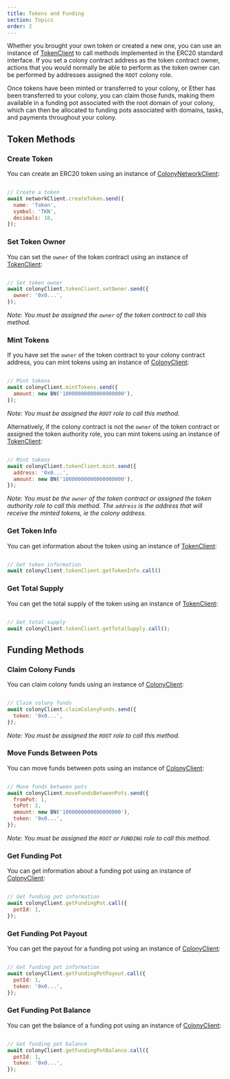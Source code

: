 ```yaml
---
title: Tokens and Funding
section: Topics
order: 2
---
```


Whether you brought your own token or created a new one, you can use an instance of [TokenClient](/colonyJS/api-tokenclient/) to call methods implemented in the ERC20 standard interface. If you set a colony contract address as the token contract owner, actions that you would normally be able to perform as the token owner can be performed by addresses assigned the `ROOT` colony role.

Once tokens have been minted or transferred to your colony, or Ether has been transferred to your colony, you can claim those funds, making them available in a funding pot associated with the root domain of your colony, which can then be allocated to funding pots associated with domains, tasks, and payments throughout your colony.

## Token Methods

### Create Token

You can create an ERC20 token using an instance of [ColonyNetworkClient](/colonyjs/api-colonynetworkclient):

```js

// Create a token
await networkClient.createToken.send({
  name: 'Token',
  symbol: 'TKN',
  decimals: 18,
});

```

### Set Token Owner

You can set the `owner` of the token contract using an instance of [TokenClient](/colonyjs/api-tokenclient):

```js

// Set token owner
await colonyClient.tokenClient.setOwner.send({
  owner: '0x0...',
});

```

*Note: You must be assigned the `owner` of the token contract to call this method.*

### Mint Tokens

If you have set the `owner` of the token contract to your colony contract address, you can mint tokens using an instance of [ColonyClient](/colonyjs/api-colonyclient):

```js

// Mint tokens
await colonyClient.mintTokens.send({
  amount: new BN('10000000000000000000'),
});

```

*Note: You must be assigned the `ROOT` role to call this method.*

Alternatively, if the colony contract is not the `owner` of the token contract or assigned the token authority role, you can mint tokens using an instance of [TokenClient](/colonyjs/api-tokenclient):

```js

// Mint tokens
await colonyClient.tokenClient.mint.send({
  address: '0x0...',
  amount: new BN('10000000000000000000'),
});

```

*Note: You must be the `owner` of the token contract or assigned the token authority role to call this method. The `address` is the address that will receive the minted tokens, ie the colony address.*

### Get Token Info

You can get information about the token using an instance of [TokenClient](/colonyjs/api-tokenclient):

```js

// Get token information
await colonyClient.tokenClient.getTokenInfo.call()

```

### Get Total Supply

You can get the total supply of the token using an instance of [TokenClient](/colonyjs/api-tokenclient):

```js

// Get total supply
await colonyClient.tokenClient.getTotalSupply.call();

```

## Funding Methods

### Claim Colony Funds

You can claim colony funds using an instance of [ColonyClient](/colonyjs/api-colonyclient):

```js

// Claim colony funds
await colonyClient.claimColonyFunds.send({
  token: '0x0...',
});

```

*Note: You must be assigned the `ROOT` role to call this method.*

### Move Funds Between Pots

You can move funds between pots using an instance of [ColonyClient](/colonyjs/api-colonyclient):

```js

// Move funds between pots
await colonyClient.moveFundsBetweenPots.send({
  fromPot: 1,
  toPot: 2,
  amount: new BN('1000000000000000000'),
  token: '0x0...',
});

```

*Note: You must be assigned the `ROOT` or `FUNDING` role to call this method.*

### Get Funding Pot

You can get information about a funding pot using an instance of [ColonyClient](/colonyjs/api-colonyclient):

```js

// Get funding pot information
await colonyClient.getFundingPot.call({
  potId: 1,
});

```

### Get Funding Pot Payout

You can get the payout for a funding pot using an instance of [ColonyClient](/colonyjs/api-colonyclient):

```js

// Get funding pot information
await colonyClient.getFundingPotPayout.call({
  potId: 1,
  token: '0x0...',
});

```

### Get Funding Pot Balance

You can get the balance of a funding pot using an instance of [ColonyClient](/colonyjs/api-colonyclient):

```js

// Get funding pot balance
await colonyClient.getFundingPotBalance.call({
  potId: 1,
  token: '0x0...',
});

```
